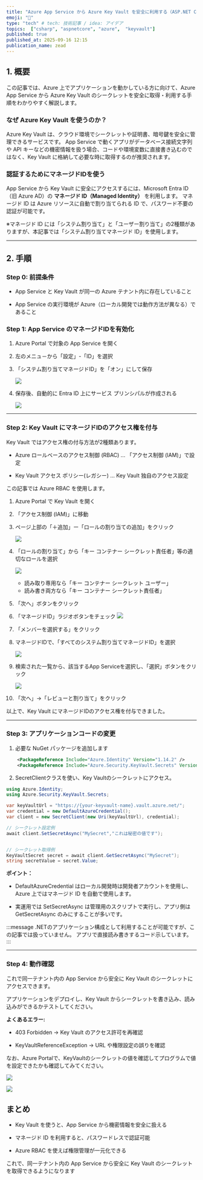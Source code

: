 ```yaml
---
title: "Azure App Service から Azure Key Vault を安全に利用する（ASP.NET Core編）"
emoji: "🔏"
type: "tech" # tech: 技術記事 / idea: アイデア
topics:  ["csharp", "aspnetcore", "azure",  "keyvault"]
published: true
published_at: 2025-09-16 12:15
publication_name: zead
---
```


## 1. 概要

この記事では、Azure 上でアプリケーションを動かしている方に向けて、Azure App Service から Azure Key Vault のシークレットを安全に取得・利用する手順をわかりやすく解説します。

### なぜ Azure Key Vault を使うのか？

Azure Key Vault は、クラウド環境でシークレットや証明書、暗号鍵を安全に管理できるサービスです。
App Service で動くアプリがデータベース接続文字列や API キーなどの機密情報を扱う場合、コードや環境変数に直接書き込むのではなく、Key Vault に格納して必要な時に取得するのが推奨されます。


### 認証するためにマネージドIDを使う

App Service から Key Vault に安全にアクセスするには、Microsoft Entra ID（旧 Azure AD）の **マネージド ID（Managed Identity）** を利用します。
マネージド ID は Azure リソースに自動で割り当てられる ID で、パスワード不要の認証が可能です。

※マネージド ID には「システム割り当て」と「ユーザー割り当て」の2種類がありますが、本記事では「システム割り当てマネージド ID」を使用します。


---

## 2. 手順

### Step 0: 前提条件

- App Service と Key Vault が同一の Azure テナント内に存在していること

- App Service の実行環境が Azure（ローカル開発では動作方法が異なる）であること



### Step 1: App Service のマネージドIDを有効化

1. Azure Portal で対象の App Service を開く

2. 左のメニュ－から「設定」-「ID」を選択

3. 「システム割り当てマネージドID」を「オン」にして保存

    ![](https://storage.googleapis.com/zenn-user-upload/94f2c631eb78-20250808.png)

4. 保存後、自動的に Entra ID 上にサービス プリンシパルが作成される

    ![](https://storage.googleapis.com/zenn-user-upload/4450405eed2b-20250808.png)

---

### Step 2: Key Vault にマネージドIDのアクセス権を付与

Key Vault ではアクセス権の付与方法が2種類あります。

- Azure ロールベースのアクセス制御 (RBAC) … 「アクセス制御 (IAM)」で設定

- Key Vault アクセス ポリシー(レガシー) … Key Vault 独自のアクセス設定

この記事では Azure RBAC を使用します。


1. Azure Portal で Key Vault を開く

1. 「アクセス制御 (IAM)」に移動

1. ページ上部の「＋追加」ー「ロールの割り当ての追加」をクリック

    ![](https://storage.googleapis.com/zenn-user-upload/84627dd68a9f-20250808.png)

1. 「ロールの割り当て」から「キー コンテナー シークレット責任者」等の適切なロールを選択

    ![](https://storage.googleapis.com/zenn-user-upload/acfd83d0d4c4-20250808.png)

    - 読み取り専用なら「キー コンテナー シークレット ユーザー」
    - 読み書き両方なら「キー コンテナー シークレット責任者」

1. 「次へ」ボタンをクリック

1. 「マネージドID」ラジオボタンをチェック
    ![](https://storage.googleapis.com/zenn-user-upload/b45cdadf6ec2-20250808.png)

1. 「メンバーを選択する」をクリック

1. マネージドIDで、「すべてのシステム割り当てマネージドID」を選択

   ![](https://storage.googleapis.com/zenn-user-upload/3079d93b2bcb-20250812.png)


1. 検索された一覧から、該当するApp Serviceを選択し、「選択」ボタンをクリック

    ![](https://storage.googleapis.com/zenn-user-upload/add05873ed1b-20250812.png)

1. 「次へ」→「レビューと割り当て」をクリック


以上で、Key Vault にマネージドIDのアクセス権を付与できました。

---

### Step 3: アプリケーションコードの変更

1. 必要な NuGet パッケージを追加します

```xml
    <PackageReference Include="Azure.Identity" Version="1.14.2" />
    <PackageReference Include="Azure.Security.KeyVault.Secrets" Version="4.8.0" />
```

2. SecretClientクラスを使い、Key Vaultのシークレットにアクセス。

```csharp
using Azure.Identity;
using Azure.Security.KeyVault.Secrets;

var keyVaultUrl = "https://{your-keyvault-name}.vault.azure.net/";
var credential = new DefaultAzureCredential();
var client = new SecretClient(new Uri(keyVaultUrl), credential);

// シークレット設定例
await client.SetSecretAsync("MySecret","これは秘密の値です");


// シークレット取得例
KeyVaultSecret secret = await client.GetSecretAsync("MySecret");
string secretValue = secret.Value;
```

**ポイント：**

- DefaultAzureCredential はローカル開発時は開発者アカウントを使用し、Azure 上ではマネージド ID を自動で使用します。

- 実運用では SetSecretAsync は管理用のスクリプトで実行し、アプリ側は GetSecretAsync のみにすることが多いです。


:::message
.NETのアプリケーション構成として利用することが可能ですが、この記事では扱っていません。
アプリで直接読み書きするコード示しています。
:::


---

### Step 4: 動作確認

これで同一テナント内の App Service から安全に Key Vault のシークレットにアクセスできます。  

アプリケーションをデプロイし、Key Vault からシークレットを書き込み、読み込みができるかテストしてください。

**よくあるエラー:**
- 403 Forbidden → Key Vault のアクセス許可を再確認

- KeyVaultReferenceException → URL や権限設定の誤りを確認

なお、Azure Portalで、KeyVaultのシークレットの値を確認してプログラムで値を設定できたかも確認してみてください。


![](https://storage.googleapis.com/zenn-user-upload/3d244810bbd0-20250808.png)


![](https://storage.googleapis.com/zenn-user-upload/5da6b3c4f19b-20250812.png)


## まとめ

- Key Vault を使うと、App Service から機密情報を安全に扱える

- マネージド ID を利用すると、パスワードレスで認証可能

- Azure RBAC を使えば権限管理が一元化できる

これで、同一テナント内の App Service から安全に Key Vault のシークレットを取得できるようになります
